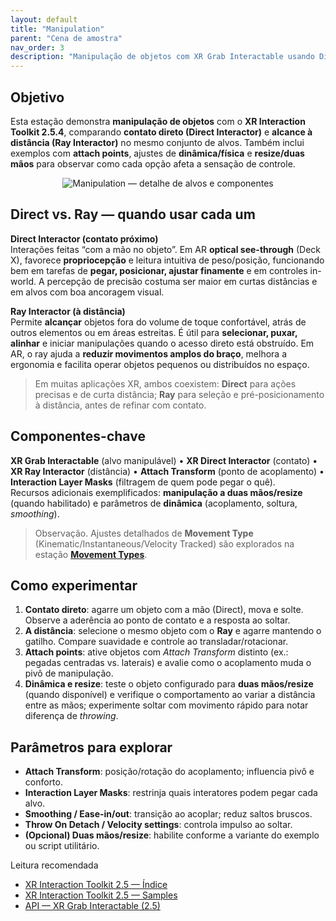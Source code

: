 ```yaml
---
layout: default
title: "Manipulation"
parent: "Cena de amostra"
nav_order: 3
description: "Manipulação de objetos com XR Grab Interactable usando Direct Interactor e Ray Interactor; attach points, dinâmica e resize."
---
```


## Objetivo
Esta estação demonstra **manipulação de objetos** com o **XR Interaction Toolkit 2.5.4**, comparando **contato direto (Direct Interactor)** e **alcance à distância (Ray Interactor)** no mesmo conjunto de alvos. Também inclui exemplos com **attach points**, ajustes de **dinâmica/física** e **resize/duas mãos** para observar como cada opção afeta a sensação de controle.


<p align="center">
  <img src="{{ '/assets/img/cena-amostra/manipulation.png' | relative_url }}" alt="Manipulation — detalhe de alvos e componentes" />
</p>

## Direct vs. Ray — quando usar cada um
**Direct Interactor (contato próximo)**  
Interações feitas “com a mão no objeto”. Em AR **optical see-through** (Deck X), favorece **propriocepção** e leitura intuitiva de peso/posição, funcionando bem em tarefas de **pegar, posicionar, ajustar finamente** e em controles in-world. A percepção de precisão costuma ser maior em curtas distâncias e em alvos com boa ancoragem visual.

**Ray Interactor (à distância)**  
Permite **alcançar** objetos fora do volume de toque confortável, atrás de outros elementos ou em áreas estreitas. É útil para **selecionar, puxar, alinhar** e iniciar manipulações quando o acesso direto está obstruído. Em AR, o ray ajuda a **reduzir movimentos amplos do braço**, melhora a ergonomia e facilita operar objetos pequenos ou distribuídos no espaço.

> Em muitas aplicações XR, ambos coexistem: **Direct** para ações precisas e de curta distância; **Ray** para seleção e pré-posicionamento à distância, antes de refinar com contato.

## Componentes-chave
**XR Grab Interactable** (alvo manipulável) • **XR Direct Interactor** (contato) • **XR Ray Interactor** (distância) • **Attach Transform** (ponto de acoplamento) • **Interaction Layer Masks** (filtragem de quem pode pegar o quê).  
Recursos adicionais exemplificados: **manipulação a duas mãos/resize** (quando habilitado) e parâmetros de **dinâmica** (acoplamento, soltura, *smoothing*).  
> Observação. Ajustes detalhados de **Movement Type** (Kinematic/Instantaneous/Velocity Tracked) são explorados na estação **[Movement Types](./movement-types)**.

## Como experimentar
1. **Contato direto**: agarre um objeto com a mão (Direct), mova e solte. Observe a aderência ao ponto de contato e a resposta ao soltar.  
2. **A distância**: selecione o mesmo objeto com o **Ray** e agarre mantendo o gatilho. Compare suavidade e controle ao transladar/rotacionar.  
3. **Attach points**: ative objetos com *Attach Transform* distinto (ex.: pegadas centradas vs. laterais) e avalie como o acoplamento muda o pivô de manipulação.  
4. **Dinâmica e resize**: teste o objeto configurado para **duas mãos/resize** (quando disponível) e verifique o comportamento ao variar a distância entre as mãos; experimente soltar com movimento rápido para notar diferença de *throwing*.

## Parâmetros para explorar
- **Attach Transform**: posição/rotação do acoplamento; influencia pivô e conforto.  
- **Interaction Layer Masks**: restrinja quais interatores podem pegar cada alvo.  
- **Smoothing / Ease-in/out**: transição ao acoplar; reduz saltos bruscos.  
- **Throw On Detach / Velocity settings**: controla impulso ao soltar.  
- **(Opcional) Duas mãos/resize**: habilite conforme a variante do exemplo ou script utilitário.

Leitura recomendada  
- [XR Interaction Toolkit 2.5 — Índice](https://docs.unity3d.com/Packages/com.unity.xr.interaction.toolkit@2.5/manual/index.html)  
- [XR Interaction Toolkit 2.5 — Samples](https://docs.unity3d.com/Packages/com.unity.xr.interaction.toolkit@2.5/manual/samples.html)  
- [API — XR Grab Interactable (2.5)](https://docs.unity3d.com/Packages/com.unity.xr.interaction.toolkit@2.5/api/UnityEngine.XR.Interaction.Toolkit.XRGrabInteractable.html)
